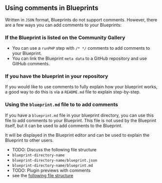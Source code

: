 ## Using comments in Blueprints
Written in `JSON` format, Blueprints do not support comments. However, there are a few ways you can add comments to your Blueprints:

### If the Blueprint is listed on the Community Gallery
- You can use a `runPHP` step with `/* */` comments to add comments to your Blueprint.
- You can link the Blueprint `meta data` to a GitHub repository and use GitHub comments.

### If you have the blueprint in your repository
If you would like to use comments to fully explain how your blueprint works, a good way to do this is via a `README.md` file to explain step-by-step.

### Using the `blueprint.md` file to to add comments
If you have a `blueprint.md` file in your blueprint directory, you can use this file to add comments to your Blueprint. This file is not used by the Blueprint itself, but it can be used to add comments to the Blueprint. 

It will be displayed in the Blueprint editor and can be used to explain the Blueprint to other users.
- TODO: Discuss the following file structure
 - `blueprint-directory-name`
 - `blueprint-directory-name/blueprint.json`
 - `blueprint-directory-name/blueprint.md`
- TODO: Plugin previews with comments
 - see the [following file structure](https://github.com/ockham/like-button/tree/trunk/_playground)
